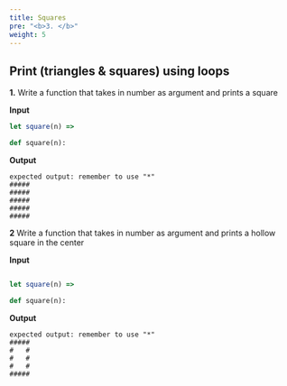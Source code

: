 ```yaml
---
title: Squares
pre: "<b>3. </b>"
weight: 5
---
```


## Print (triangles & squares) using loops

**1.**
Write a function that takes in number as argument and prints a square

**Input**
```js
let square(n) => 
```
```py
def square(n):
```

**Output**
```
expected output: remember to use "*" 
#####
#####
#####
#####
#####
```


**2**
Write a function that takes in number as argument and prints a hollow square in the center

**Input**

```js

let square(n) => 
```
```py
def square(n):
```
**Output**
```
expected output: remember to use "*" 
#####
#   #
#   #
#   #
#####
```
